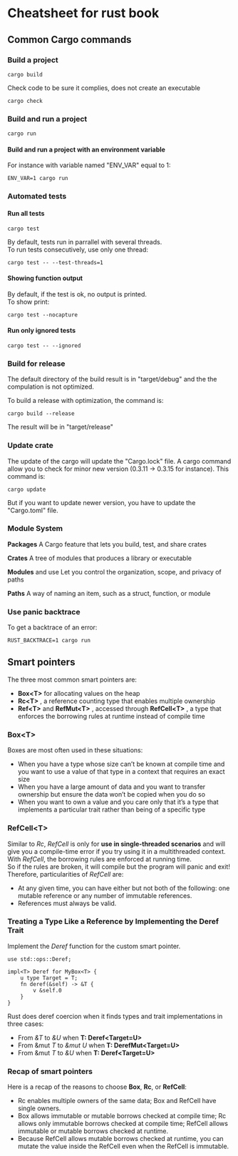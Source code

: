 # Cheatsheet for rust book


## Common Cargo commands
### Build a project
```
cargo build
```

Check code to be sure it complies, does not create an executable
```
cargo check
```


### Build and run a project
```
cargo run
```

#### Build and run a project with an environment variable
For instance with variable named "ENV_VAR" equal to 1:
```
ENV_VAR=1 cargo run
```

### Automated tests
#### Run all tests
```
cargo test
```
By default, tests run in parrallel with several threads.\
To run tests consecutively, use only one thread:
```
cargo test -- --test-threads=1
```
#### Showing function output
By default, if the test is ok, no output is printed.\
To show print:
```
cargo test --nocapture
```

#### Run only ignored tests
```
cargo test -- --ignored
```

### Build for release
The default directory of the build result is in "target/debug" and the the compulation is not optimized.

To build a release with optimization, the command is:
```
cargo build --release
```
The result will be in "target/release"

### Update crate
The update of the cargo will update the "Cargo.lock" file.
A cargo command allow you to check for minor new version (0.3.11 -> 0.3.15 for instance).
This command is:
```
cargo update
```

But if you want to update newer version, you have to update the "Cargo.toml" file.


### Module System
**Packages** A Cargo feature that lets you build, test, and share crates

**Crates** A tree of modules that produces a library or executable

**Modules** and use Let you control the organization, scope, and privacy
of paths

**Paths** A way of naming an item, such as a struct, function, or module


### Use panic backtrace
To get a backtrace of an error:
```
RUST_BACKTRACE=1 cargo run
```


## Smart pointers
The three most common smart pointers are:
- **Box\<T\>** for allocating values on the heap
- **Rc\<T\>** , a reference counting type that enables multiple ownership
- **Ref\<T\>** and **RefMut\<T\>** , accessed through **RefCell\<T\>** , a type that enforces the borrowing rules at runtime instead of compile time

### Box\<T\>
Boxes are most often used in these situations:
- When you have a type whose size can’t be known at compile time and you want to use a value of that type in a context that requires an exact size
- When you have a large amount of data and you want to transfer ownership but ensure the data won’t be copied when you do so
- When you want to own a value and you care only that it’s a type that implements a particular trait rather than being of a specific type

### RefCell\<T\>
Similar to *Rc<T>*, *RefCell<T>* is only for **use in single-threaded scenarios** and will give you a compile-time error if you try using it in a multithreaded context.\
With *RefCell*, the borrowing rules are enforced at running time.\
So if the rules are broken, it will compile but the program will panic and exit!\
Therefore, particularities of *RefCell* are:
- At any given time, you can have either but not both of the following: one mutable reference or any number of immutable references.
- References must always be valid.

### Treating a Type Like a Reference by Implementing the Deref Trait
Implement the *Deref* function for the custom smart pointer.
```
use std::ops::Deref;

impl<T> Deref for MyBox<T> {
    u type Target = T;
    fn deref(&self) -> &T {
        v &self.0
    }
}
```
Rust does deref coercion when it finds types and trait implementations
in three cases:
- From *&T* to *&U* when **T: Deref<Target=U>**
- From &mut *T* to *&mut U* when **T: DerefMut<Target=U>**
- From &mut *T* to *&U* when **T: Deref<Target=U>**

### Recap of smart pointers
Here is a recap of the reasons to choose **Box<T>**, **Rc<T>**, or **RefCell<T>**:
- Rc<T> enables multiple owners of the same data; Box<T> and RefCell<T> have single owners.
- Box<T> allows immutable or mutable borrows checked at compile time; Rc<T> allows only immutable borrows checked at compile time; RefCell<T> allows immutable or mutable borrows checked at runtime.
- Because RefCell<T> allows mutable borrows checked at runtime, you can mutate the value inside the RefCell<T> even when the RefCell<T> is
immutable.
